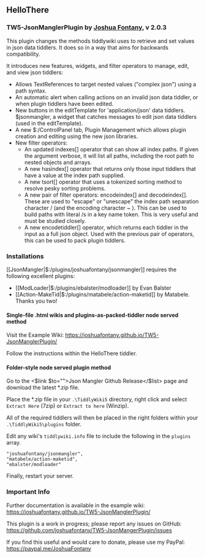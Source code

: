 ## HelloThere

### TW5-JsonManglerPlugin by [Joshua Fontany](https://github.com/joshuafontany), v 2.0.3

This plugin changes the methods tiddlywiki uses to retrieve and set values in json data tiddlers. It does so in a way that aims for backwards compatibility.

It introduces new features, widgets, and filter operators to manage, edit, and view json tiddlers:

* Allows TextReferences to target nested values ("complex json") using a path syntax.
* An automatic alert when calling actions on an invalid json data tiddler, or when plugin tiddlers have been edited.
* New buttons in the editTemplate for 'application/json' data tiddlers.
$jsonmangler, a widget that catches messages to edit json data tiddlers (used in the editTemplate).
* A new $:/ControlPanel tab, Plugin Management which allows plugin creation and editing using the new json libraries.
* New filter operators:
    * An updated indexes[] operator that can show all index paths. If given the argument verbose, it will list all paths, including the root path to nested objects and arrays.
    * A new hasindex[] operator that returns only those input tiddlers that have a value at the index path supplied.
    * A new tsort[] operator that uses a tokenized sorting method to resolve pesky sorting problems.
    * A new pair of filter operators: encodeindex[] and decodeindex[]. These are used to "escape" or "unescape" the index path separation character  /  (and the encoding character  ~ ). This can be used to build paths with literal /s in a key name token. This is very useful and must be studied closely.
    * A new encodetiddler[] operator, which returns each tiddler in the input as a full json object. Used with the previous pair of operators, this can be used to pack plugin tiddlers.

### Installations

[[JsonMangler|$:/plugins/joshuafontany/jsonmangler]] requires the following excellent plugins:

* [[ModLoader|$:/plugins/ebalster/modloader]] by Evan Balster
* [[Action-MakeTid|$:/plugins/matabele/action-maketid]] by Matabele. Thanks you two!

#### Single-file .html wikis and plugins-as-packed-tiddler node served method

Visit the Example Wiki: https://joshuafontany.github.io/TW5-JsonManglerPlugin/

Follow the instructions within the HelloThere tiddler.


#### Folder-style node served plugin method

Go to the <$link $to="">Json Mangler Github Release</$list> page and download the latest *.zip file.

Place the *.zip file in your `.\TiddlyWiki5` directory, right click and select `Extract Here` (7zip) or `Extract to here` (Winzip).

All of the required tiddlers will then be placed in the right folders within your `.\TiddlyWiki5\plugins` folder.

Edit any wiki's `tiddlywiki.info` file to include the following in the `plugins` array.

```
"joshuafontany/jsonmangler",
"matabele/action-maketid",
"ebalster/modloader"
```

Finally, restart your server.

### Important Info

Further documentation is available in the example wiki: https://joshuafontany.github.io/TW5-JsonManglerPlugin/

This plugin is a work in progress; please report any issues on GitHub: https://github.com/joshuafontany/TW5-JsonMangerPlugin/issues

If you find this useful and would care to donate, please use my PayPal: https://paypal.me/JoshuaFontany